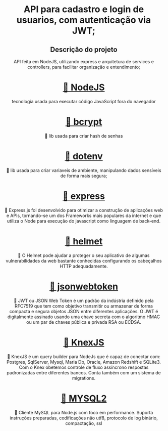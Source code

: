 <h1 align="center">
    API para cadastro e login de usuarios, com autenticação via JWT;
</h1>

<h2 align="center">
    Descrição do projeto
</h2>

<p align="center">API feita em NodeJS, utilizando express e arquitetura de services e controllers, para facilitar organização e entendimento;</p>

<h1 align="center">
    <a href="https://nodejs.org/en/">🔗 NodeJS</a>
</h1>
<p align="center">tecnologia usada para executar código JavaScript fora do navegador</p>

<h1 align="center">
    <a href="https://nodejs.org/en/">🔗 bcrypt</a>
</h1>
<p align="center">🚀 lib usada para criar hash de senhas</p>

<h1 align="center">
    <a href="https://www.npmjs.com/package/dotenv">🔗 dotenv</a>
</h1>
<p align="center">🚀 lib usada para criar variaveis de ambiente, manipulando dados sensíveis de forma mais segura;</p>

<h1 align="center">
    <a href="https://expressjs.com/pt-br/">🔗 express</a>
</h1>
<p align="center">🚀 Express.js foi desenvolvido para otimizar a construção de aplicações web e APIs, tornando-se um dos Frameworks mais populares da internet e que utiliza o Node para execução do javascript como linguagem de back-end.</p>

<h1 align="center">
    <a href="https://www.npmjs.com/package/helmet">🔗 helmet</a>
</h1>
<p align="center">🚀 O Helmet pode ajudar a proteger o seu aplicativo de algumas vulnerabilidades da web bastante conhecidas configurando os cabeçalhos HTTP adequadamente.</p>

<h1 align="center">
    <a href="https://jwt.io/">🔗 jsonwebtoken</a>
</h1>
<p align="center">🚀 JWT ou JSON Web Token é um padrão da indústria definido pela RFC7519 que tem como objetivo transmitir ou armazenar de forma compacta e segura objetos JSON entre diferentes aplicações. O JWT é digitalmente assinado usando uma chave secreta com o algoritmo HMAC ou um par de chaves pública e privada RSA ou ECDSA.</p>

<h1 align="center">
    <a href="https://jwt.io/">🔗 KnexJS</a>
</h1>
<p align="center">🚀 KnexJS é um query builder para NodeJs que é capaz de conectar com: Postgres, SqlServer, Mysql, Maria Db, Oracle, Amazon Redshift e SQLite3. Com o Knex obetemos controle de fluxo assíncrono respostas padronizadas entre diferentes bancos. Conta também com um sistema de migrations.</p>

<h1 align="center">
    <a href="https://jwt.io/">🔗 MYSQL2</a>
</h1>
<p align="center">🚀 Cliente MySQL para Node.js com foco em performance. Suporta instruções preparadas, codificações não utf8, protocolo de log binário, compactação, ssl</p>



